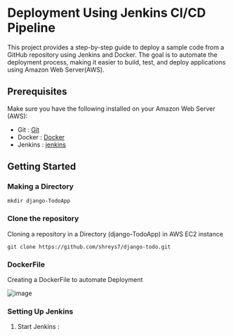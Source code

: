 # Deployment Using Jenkins CI/CD Pipeline 

This project provides a step-by-step guide to deploy a sample code from a GitHub repository using Jenkins and Docker. The goal is to automate the deployment process, making it easier to build, test, and deploy applications using Amazon Web Server(AWS).

## Prerequisites

Make sure you have the following installed on your Amazon Web Server (AWS):

* Git : [Git](https://git-scm.com/)
* Docker : [Docker](https://docs.docker.com/get-docker/)
* Jenkins : [jenkins](https://www.jenkins.io/doc/book/installing/)

## Getting Started

### Making a Directory

``` mkdir django-TodoApp ```

### Clone the repository

Cloning a repository in a Directory (django-TodoApp) in AWS EC2 instance

``` git clone https://github.com/shreys7/django-todo.git ```

### DockerFile

Creating a DockerFile to automate Deployment

![image](./asseets/A3.png)

### Setting Up Jenkins

1. Start Jenkins :

